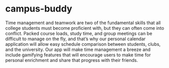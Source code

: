 # campus-buddy
Time management and teamwork are two of the fundamental skills that all college students must become proficient with, but they can often come into conflict. Packed course loads, study time, and group meetings can be difficult to manage on the fly, and that’s why our personal calendar application will allow easy schedule comparison between students, clubs, and the university. Our app will make time management a breeze and include gamifying features that will encourage users to make time for personal enrichment and share that progress with their friends. 
